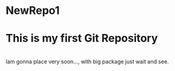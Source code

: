 # NewRepo1
<h1>This is my first Git Repository</h1>
<br>
Iam gonna place very soon..., with big package just wait and see.
